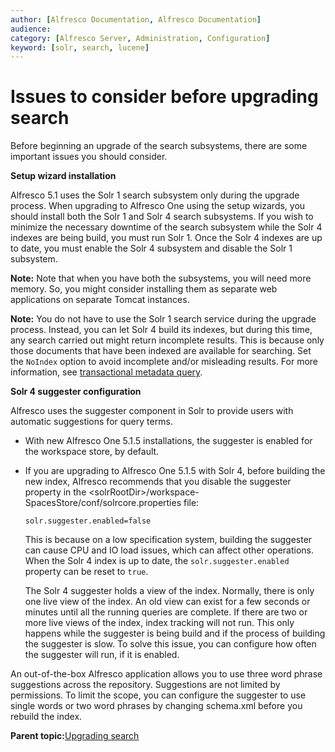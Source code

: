 ```yaml
---
author: [Alfresco Documentation, Alfresco Documentation]
audience: 
category: [Alfresco Server, Administration, Configuration]
keyword: [solr, search, lucene]
---
```


# Issues to consider before upgrading search

Before beginning an upgrade of the search subsystems, there are some important issues you should consider.

**Setup wizard installation**

Alfresco 5.1 uses the Solr 1 search subsystem only during the upgrade process. When upgrading to Alfresco One using the setup wizards, you should install both the Solr 1 and Solr 4 search subsystems. If you wish to minimize the necessary downtime of the search subsystem while the Solr 4 indexes are being build, you must run Solr 1. Once the Solr 4 indexes are up to date, you must enable the Solr 4 subsystem and disable the Solr 1 subsystem.

**Note:** Note that when you have both the subsystems, you will need more memory. So, you might consider installing them as separate web applications on separate Tomcat instances.

**Note:** You do not have to use the Solr 1 search service during the upgrade process. Instead, you can let Solr 4 build its indexes, but during this time, any search carried out might return incomplete results. This is because only those documents that have been indexed are available for searching. Set the `NoIndex` option to avoid incomplete and/or misleading results. For more information, see [transactional metadata query](intrans-metadata.md).

**Solr 4 suggester configuration**

Alfresco uses the suggester component in Solr to provide users with automatic suggestions for query terms.

-   With new Alfresco One 5.1.5 installations, the suggester is enabled for the workspace store, by default.
-   If you are upgrading to Alfresco One 5.1.5 with Solr 4, before building the new index, Alfresco recommends that you disable the suggester property in the <solrRootDir\>/workspace-SpacesStore/conf/solrcore.properties file:

    ```
    solr.suggester.enabled=false
    ```

    This is because on a low specification system, building the suggester can cause CPU and IO load issues, which can affect other operations. When the Solr 4 index is up to date, the `solr.suggester.enabled` property can be reset to `true`.

    The Solr 4 suggester holds a view of the index. Normally, there is only one live view of the index. An old view can exist for a few seconds or minutes until all the running queries are complete. If there are two or more live views of the index, index tracking will not run. This only happens while the suggester is being build and if the process of building the suggester is slow. To solve this issue, you can configure how often the suggester will run, if it is enabled.


An out-of-the-box Alfresco application allows you to use three word phrase suggestions across the repository. Suggestions are not limited by permissions. To limit the scope, you can configure the suggester to use single words or two word phrases by changing schema.xml before you rebuild the index.

**Parent topic:**[Upgrading search](../concepts/search-migration.md)


